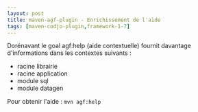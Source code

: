 ```yaml
---
layout: post
title: maven-agf-plugin - Enrichissement de l'aide
tags: [maven-codjo-plugin,framework-1-7]
---
```

Dorénavant le goal agf:help (aide contextuelle) fournit davantage d'informations dans les contextes suivants :
* racine librairie
* racine application
* module sql
* module datagen

Pour obtenir l'aide : ```mvn agf:help```